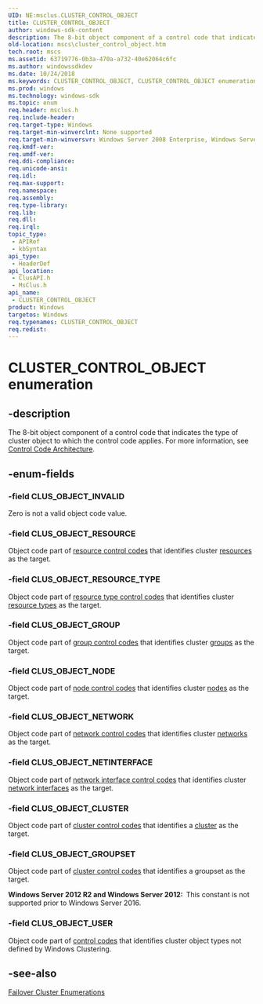 ```yaml
---
UID: NE:msclus.CLUSTER_CONTROL_OBJECT
title: CLUSTER_CONTROL_OBJECT
author: windows-sdk-content
description: The 8-bit object component of a control code that indicates the type of cluster object to which the control code applies. For more information, see Control Code Architecture.
old-location: mscs\cluster_control_object.htm
tech.root: mscs
ms.assetid: 63719776-0b3a-470a-a732-40e62064c6fc
ms.author: windowssdkdev
ms.date: 10/24/2018
ms.keywords: CLUSTER_CONTROL_OBJECT, CLUSTER_CONTROL_OBJECT enumeration [Failover Cluster], CLUS_OBJECT_CLUSTER, CLUS_OBJECT_GROUP, CLUS_OBJECT_GROUPSET, CLUS_OBJECT_INVALID, CLUS_OBJECT_NETINTERFACE, CLUS_OBJECT_NETWORK, CLUS_OBJECT_NODE, CLUS_OBJECT_RESOURCE, CLUS_OBJECT_RESOURCE_TYPE, CLUS_OBJECT_USER, _CLUSTER_CONTROL_OBJECT, _CLUSTER_CONTROL_OBJECT enumeration [Failover Cluster], clusapi/CLUSTER_CONTROL_OBJECT, clusapi/CLUS_OBJECT_CLUSTER, clusapi/CLUS_OBJECT_GROUP, clusapi/CLUS_OBJECT_GROUPSET, clusapi/CLUS_OBJECT_INVALID, clusapi/CLUS_OBJECT_NETINTERFACE, clusapi/CLUS_OBJECT_NETWORK, clusapi/CLUS_OBJECT_NODE, clusapi/CLUS_OBJECT_RESOURCE, clusapi/CLUS_OBJECT_RESOURCE_TYPE, clusapi/CLUS_OBJECT_USER, clusapi/_CLUSTER_CONTROL_OBJECT, msclus/CLUSTER_CONTROL_OBJECT, msclus/CLUS_OBJECT_CLUSTER, msclus/CLUS_OBJECT_GROUP, msclus/CLUS_OBJECT_GROUPSET, msclus/CLUS_OBJECT_INVALID, msclus/CLUS_OBJECT_NETINTERFACE, msclus/CLUS_OBJECT_NETWORK, msclus/CLUS_OBJECT_NODE, msclus/CLUS_OBJECT_RESOURCE, msclus/CLUS_OBJECT_RESOURCE_TYPE, msclus/CLUS_OBJECT_USER, msclus/_CLUSTER_CONTROL_OBJECT, mscs.cluster_control_object
ms.prod: windows
ms.technology: windows-sdk
ms.topic: enum
req.header: msclus.h
req.include-header: 
req.target-type: Windows
req.target-min-winverclnt: None supported
req.target-min-winversvr: Windows Server 2008 Enterprise, Windows Server 2008 Datacenter
req.kmdf-ver: 
req.umdf-ver: 
req.ddi-compliance: 
req.unicode-ansi: 
req.idl: 
req.max-support: 
req.namespace: 
req.assembly: 
req.type-library: 
req.lib: 
req.dll: 
req.irql: 
topic_type:
 - APIRef
 - kbSyntax
api_type:
 - HeaderDef
api_location:
 - ClusAPI.h
 - MsClus.h
api_name:
 - CLUSTER_CONTROL_OBJECT
product: Windows
targetos: Windows
req.typenames: CLUSTER_CONTROL_OBJECT
req.redist: 
---
```


# CLUSTER_CONTROL_OBJECT enumeration


## -description


The 8-bit object component of a control code that indicates the type of cluster object to which the 
    control code applies. For more information, see 
    <a href="https://msdn.microsoft.com/d107f743-8ce8-4c0c-b7a2-24a70ffbc0f3">Control Code Architecture</a>.


## -enum-fields




### -field CLUS_OBJECT_INVALID

Zero is not a valid object code value.


### -field CLUS_OBJECT_RESOURCE

Object code part of <a href="https://msdn.microsoft.com/71ec60fd-67ec-4932-983b-f78c6b552954">resource control codes</a> 
       that identifies cluster <a href="https://msdn.microsoft.com/090d1c20-fab3-43dd-bfe2-a2c3f9ba8f89">resources</a> as the target.


### -field CLUS_OBJECT_RESOURCE_TYPE

Object code part of 
       <a href="https://msdn.microsoft.com/a854829d-ed05-40a0-b7c8-c3e5ab888220">resource type control codes</a> that identifies 
       cluster <a href="https://msdn.microsoft.com/d02e4f51-7b86-451a-a51c-ea850ae464d1">resource types</a> as the target.


### -field CLUS_OBJECT_GROUP

Object code part of 
       <a href="https://msdn.microsoft.com/41f93d49-c021-4fcb-9d38-f801702b9e51">group control codes</a> that identifies cluster 
        <a href="https://msdn.microsoft.com/1e0680ba-87d0-4bf0-808c-d80485e4daa3">groups</a> as the target.


### -field CLUS_OBJECT_NODE

Object code part of <a href="https://msdn.microsoft.com/39b59726-e00e-4011-a7bc-96698e12f1e4">node control codes</a> that 
       identifies cluster <a href="https://msdn.microsoft.com/4381e378-7bf2-4dbc-b56e-3fed33193d32">nodes</a> as the target.


### -field CLUS_OBJECT_NETWORK

Object code part of <a href="https://msdn.microsoft.com/e9156fc0-688c-4a5b-9c78-91668bf2bd40">network control codes</a> that 
       identifies cluster <a href="https://msdn.microsoft.com/57d16e1f-e774-4ffb-b26b-7e72d6d589aa">networks</a> as the target.


### -field CLUS_OBJECT_NETINTERFACE

Object code part of 
       <a href="https://msdn.microsoft.com/adc97081-e778-426d-8296-9dea9f22a4e4">network interface control codes</a> that 
       identifies cluster <a href="https://msdn.microsoft.com/cc0cbbc3-e342-483e-9c94-4ee43f4d588d">network interfaces</a> as the 
       target.


### -field CLUS_OBJECT_CLUSTER

Object code part of <a href="https://msdn.microsoft.com/cabd9d59-7ace-4081-9de1-7645c882a64d">cluster control codes</a> that 
       identifies a <a href="c_gly.htm">cluster</a> as the target.


### -field CLUS_OBJECT_GROUPSET

Object code part of <a href="https://msdn.microsoft.com/cabd9d59-7ace-4081-9de1-7645c882a64d">cluster control codes</a> that 
       identifies a groupset as the target.

<b>Windows Server 2012 R2 and Windows Server 2012:  </b>This constant is not supported prior to Windows Server 2016.


### -field CLUS_OBJECT_USER

Object code part of <a href="https://msdn.microsoft.com/47618915-0985-4415-b7d4-5959fb27eb9f">control codes</a> that identifies 
       cluster object types not defined by Windows Clustering.


## -see-also




<a href="https://msdn.microsoft.com/546071de-1067-4b47-b862-668be976e563">Failover Cluster Enumerations</a>
 

 

